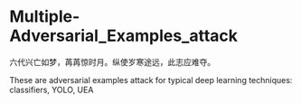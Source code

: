 # Multiple-Adversarial_Examples_attack

六代兴亡如梦，苒苒惊时月。纵使岁寒途远，此志应难夺。

These are adversarial examples attack for typical deep learning techniques: classifiers, YOLO, UEA

